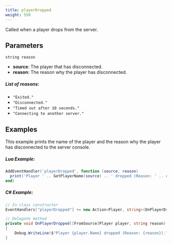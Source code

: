 ```yaml
---
title: playerDropped
weight: 550
---
```


Called when a player drops from the server.

Parameters
----------

```
string reason
```

- **source**: The player that has disconnected.
- **reason**: The reason why the player has disconnected.

##### List of reasons:
* `"Exited."`
* `"Disconnected."`
* `"Timed out after 10 seconds."`
* `"Connecting to another server."`

Examples
--------
This example prints the name of the player and the reason why the player has disconnected to the server console.
##### Lua Example:
```lua
AddEventHandler('playerDropped', function (source, reason)
  print('Player ' .. GetPlayerName(source) .. ' dropped (Reason: ' .. reason .. '')
end)
```

##### C\# Example:
```csharp
// In class constructor
EventHandlers["playerDropped"] += new Action<Player, string>(OnPlayerDropped);

// Delegate method
private void OnPlayerDropped([FromSource]Player player, string reason)
{
    Debug.WriteLine($"Player {player.Name} dropped (Reason: {reason}).");
}
```
